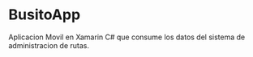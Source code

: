 # BusitoApp
Aplicacion Movil en Xamarin C# que consume los datos del sistema de administracion de rutas.
